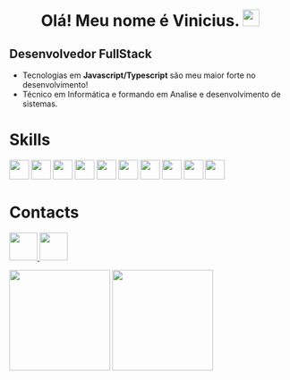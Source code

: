 <h1 align="center"> Olá! Meu nome é Vinicius. <img src="https://raw.githubusercontent.com/kaueMarques/kaueMarques/master/hi.gif" width="30"></h1>

## Desenvolvedor FullStack
  - Tecnologias em **Javascript/Typescript** são meu maior forte no desenvolvimento! 
  - Técnico em Informática e formando em Analise e desenvolvimento de sistemas.

# Skills
<div>
  <img src="https://cdn.icon-icons.com/icons2/2107/PNG/512/file_type_typescript_official_icon_130107.png" width="35px"/>
  <img src="https://img.icons8.com/office/344/react.png" width="35px"/>
  <img src="https://cdn.icon-icons.com/icons2/3392/PNG/512/nextjs_icon_213852.png" width="35px" />
  <img src="https://img.icons8.com/color/344/sass-avatar.png" width="35px"/>
  <img src="https://cdn.icon-icons.com/icons2/2107/PNG/512/file_type_vue_icon_130078.png" width="35px"/>
  <img src="https://img.icons8.com/color/344/nodejs.png" width="35px"/>
  <img src="https://cdn.icon-icons.com/icons2/2107/PNG/512/file_type_nestjs_icon_130355.png" width="35px" />
  <img src="https://img.icons8.com/fluency/344/mysql-logo.png" width="35px" />
  <img src="https://cdn.icon-icons.com/icons2/2415/PNG/512/mongodb_original_wordmark_logo_icon_146425.png" width="35px" >
  <img src="https://cdn.icon-icons.com/icons2/2107/PNG/512/file_type_docker_icon_130643.png" width="35px"/>
</div>

# Contacts
<p>
<a href="mailto:viniciusep181@gmail.com" target="_blank">
    <img src="https://img.icons8.com/color/344/gmail-new.png" width="50"/>
</a>
<a href="https://www.instagram.com/vinicius_nan/?hl=pt-br" target="_blank">
  <img src="https://img.icons8.com/fluency/48/000000/linkedin.png" width="50"/>
</a>
</p>
<div>
 <img height="180em" src="https://github-readme-stats.vercel.app/api?username=vinicius377&show_icons=true&theme=omni&include_all_commits=true&count_private=true&hide=stars"/>
 <img height="180em" src="https://github-readme-stats.vercel.app/api/top-langs/?username=vinicius377&layout=compact&langs_count=7&theme=omni"/>
</div>

